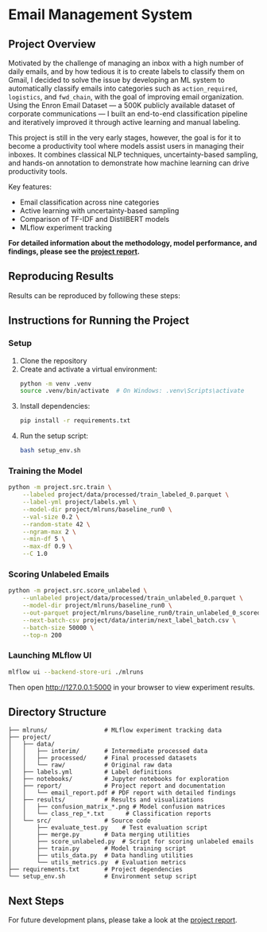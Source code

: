 # Email Management System

## Project Overview

Motivated by the challenge of managing an inbox with a high number of daily emails, and by how tedious it is to create labels to classify them on Gmail, I decided to solve the issue by developing an ML system to automatically classify emails into categories such as `action_required`, `logistics`, and `fwd_chain`, with the goal of improving email organization. Using the Enron Email Dataset — a 500K publicly available dataset of corporate communications — I built an end-to-end classification pipeline and iteratively improved it through active learning and manual labeling.

This project is still in the very early stages, however, the goal is for it to become a productivity tool where models assist users in managing their inboxes. It combines classical NLP techniques, uncertainty-based sampling, and hands-on annotation to demonstrate how machine learning can drive productivity tools.

Key features:
- Email classification across nine categories
- Active learning with uncertainty-based sampling
- Comparison of TF-IDF and DistilBERT models
- MLflow experiment tracking

**For detailed information about the methodology, model performance, and findings, please see the [project report](/project/report/email_report.pdf).**

## Reproducing Results

Results can be reproduced by following these steps:

## Instructions for Running the Project

### Setup

1. Clone the repository
2. Create and activate a virtual environment:
   ```bash
   python -m venv .venv
   source .venv/bin/activate  # On Windows: .venv\Scripts\activate
   ```
3. Install dependencies:
   ```bash
   pip install -r requirements.txt
   ```
4. Run the setup script:
   ```bash
   bash setup_env.sh
   ```

### Training the Model

```bash
python -m project.src.train \
    --labeled project/data/processed/train_labeled_0.parquet \
    --label-yml project/labels.yml \
    --model-dir project/mlruns/baseline_run0 \
    --val-size 0.2 \
    --random-state 42 \
    --ngram-max 2 \
    --min-df 5 \
    --max-df 0.9 \
    --C 1.0
```

### Scoring Unlabeled Emails

```bash
python -m project.src.score_unlabeled \
    --unlabeled project/data/processed/train_unlabeled_0.parquet \
    --model-dir project/mlruns/baseline_run0 \
    --out-parquet project/mlruns/baseline_run0/train_unlabeled_0_scored.parquet \
    --next-batch-csv project/data/interim/next_label_batch.csv \
    --batch-size 50000 \
    --top-n 200
```

### Launching MLflow UI

```bash
mlflow ui --backend-store-uri ./mlruns
```

Then open http://127.0.0.1:5000 in your browser to view experiment results.

## Directory Structure

```
├── mlruns/                # MLflow experiment tracking data
├── project/
│   ├── data/
│   │   ├── interim/       # Intermediate processed data
│   │   ├── processed/     # Final processed datasets
│   │   └── raw/           # Original raw data
│   ├── labels.yml         # Label definitions
│   ├── notebooks/         # Jupyter notebooks for exploration
│   ├── report/            # Project report and documentation
│   │   └── email_report.pdf # PDF report with detailed findings
│   ├── results/           # Results and visualizations
│   │   ├── confusion_matrix_*.png # Model confusion matrices
│   │   └── class_rep_*.txt      # Classification reports
│   └── src/               # Source code
│       ├── evaluate_test.py    # Test evaluation script
│       ├── merge.py       # Data merging utilities
│       ├── score_unlabeled.py  # Script for scoring unlabeled emails
│       ├── train.py       # Model training script
│       ├── utils_data.py  # Data handling utilities
│       └── utils_metrics.py  # Evaluation metrics
├── requirements.txt       # Project dependencies
└── setup_env.sh           # Environment setup script
```

## Next Steps

For future development plans, please take a look at the [project report](/project/report/email_report.pdf).